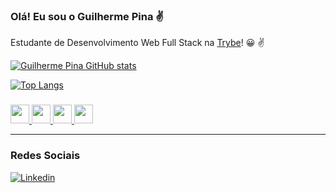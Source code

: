 ### Olá! Eu sou o Guilherme Pina ✌️  
Estudante de Desenvolvimento Web Full Stack  na [Trybe](https://www.betrybe.com/)! 😀 ✌️ 


[![Guilherme Pina GitHub stats](https://github-readme-stats.vercel.app/api?username=pinagui&show_icons=true&theme=tokyonight)](https://github.com/pinagui)

[![Top Langs](https://github-readme-stats.vercel.app/api/top-langs/?username=pinagui&theme=tokyonight)](https://github.com/pinagui)


### 


[<img height="30" src="https://www.vectorlogo.zone/logos/w3_html5/w3_html5-icon.svg"/>
</a>](https://github.com/pinagui)
[<img height="30" src="https://www.vectorlogo.zone/logos/w3_css/w3_css-icon.svg"/>
</a>](https://github.com/pinagui)
[<img height="30" src="https://cdn.jsdelivr.net/gh/devicons/devicon/icons/javascript/javascript-original.svg"/>
</a>](https://github.com/pinagui)
[<img height="30" src="https://www.vectorlogo.zone/logos/reactjs/reactjs-icon.svg"/>
</a>](https://github.com/pinagui)

___

### Redes Sociais

[![Linkedin](https://img.shields.io/badge/LinkedIn-0077B5?style=for-the-badge&logo=linkedin&logoColor=white)](https://www.linkedin.com/in/guilhermepina/)

